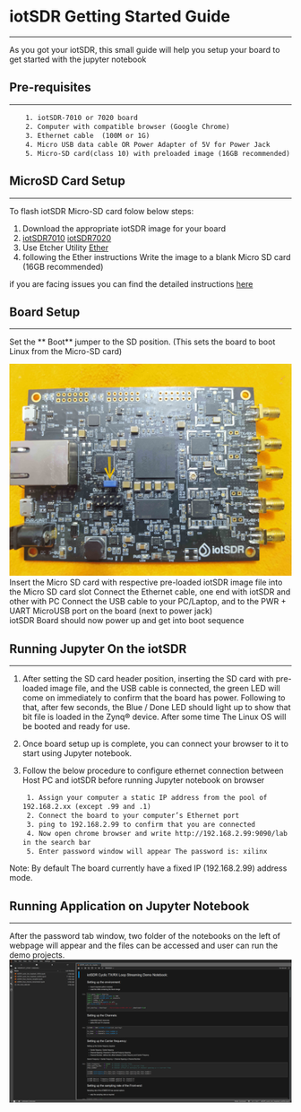 
# iotSDR Getting Started Guide
------------------------------

As you got your iotSDR, this small guide will help you setup your board to get started with the jupyter notebook

## Pre-requisites
-----------------
        1. iotSDR-7010 or 7020 board
        2. Computer with compatible browser (Google Chrome)
        3. Ethernet cable  (100M or 1G)
        4. Micro USB data cable OR Power Adapter of 5V for Power Jack
        5. Micro-SD card(class 10) with preloaded image (16GB recommended)

## MicroSD Card Setup
---------------------

To flash iotSDR Micro-SD card folow below steps:

  1. Download the appropriate iotSDR image for your board
  2. [iotSDR7010](https://bit.ly/2PEP3Y4) [iotSDR7020](https://bit.ly/3cxjA33)
  4. Use Etcher Utility [Ether](https://www.balena.io/etcher/)
  5. following the Ether instructions Write the image to a blank Micro SD card (16GB recommended)
   
if you are facing issues you can find the detailed instructions [here](https://github.com/embedinn/iotSDR/blob/master/iotSDR_uSD_Card.md)

## Board Setup
--------------
 

Set the ** Boot** jumper to the SD position. (This sets the board to boot Linux from the Micro-SD card)

![image](./images/iot.jpg)
        Insert the Micro SD card with respective pre-loaded iotSDR image file into the Micro SD card slot 
        Connect the  Ethernet cable, one end with iotSDR and other with PC
        Connect the USB cable to your PC/Laptop, and to the PWR + UART MicroUSB port 
        on the board (next to power jack)   
        iotSDR Board should now power up and get into boot sequence

## Running Jupyter On the iotSDR
--------------------------------

1. After setting the SD card header position, inserting the SD card with pre-loaded image file, and the USB cable is connected, the green LED will come on immediately to confirm that the board has power. Following to that, after few seconds, the Blue / Done LED should light up to show that bit file is loaded in the Zynq® device. After some time The Linux OS will be booted and ready for use.

2. Once board setup up is complete, you can connect your browser to it to start using Jupyter notebook. 

3. Follow the below procedure to configure ethernet connection between Host PC and iotSDR before running Jupyter notebook on browser


        1. Assign your computer a static IP address from the pool of           192.168.2.xx (except .99 and .1)
        2. Connect the board to your computer’s Ethernet port 
        3. ping to 192.168.2.99 to confirm that you are connected
        4. Now open chrome browser and write http://192.168.2.99:9090/lab in the search bar
        5. Enter password window will appear The password is: xilinx


Note: By default The board currently have a fixed IP (192.168.2.99) address mode.


## Running Application on Jupyter Notebook
------------------------------------------
After the password tab window, two folder of the notebooks on the left of webpage will appear and the files can be accessed and user can run the demo projects.
![image](./images/demo.png)
